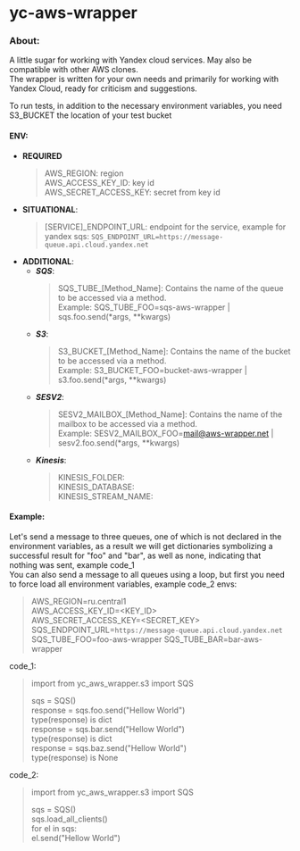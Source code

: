yc-aws-wrapper
=
### About:
A little sugar for working with Yandex cloud services. May also be compatible with other AWS clones.   
The wrapper is written for your own needs and primarily for working with Yandex Cloud, ready for criticism and suggestions.

To run tests, in addition to the necessary environment variables, you need S3_BUCKET the location of your test bucket

#### ENV:  
- **REQUIRED**
  >AWS_REGION: region  
  AWS_ACCESS_KEY_ID: key id  
  AWS_SECRET_ACCESS_KEY: secret from key id  
- **SITUATIONAL**:
  > [SERVICE]_ENDPOINT_URL: endpoint for the service, example for yandex sqs: `SQS_ENDPOINT_URL=https://message-queue.api.cloud.yandex.net`    
- **ADDITIONAL**:
  - ***SQS***:   
    >SQS_TUBE_[Method_Name]: Contains the name of the queue to be accessed via a method.  
      Example: SQS_TUBE_FOO=sqs-aws-wrapper | sqs.foo.send(*args, **kwargs)  
  - ***S3***:   
    >S3_BUCKET_[Method_Name]: Contains the name of the bucket to be accessed via a method.  
      Example: S3_BUCKET_FOO=bucket-aws-wrapper | s3.foo.send(*args, **kwargs) 
  - ***SESV2***:   
    >SESV2_MAILBOX_[Method_Name]: Contains the name of the mailbox to be accessed via a method.  
      Example: SESV2_MAILBOX_FOO=mail@aws-wrapper.net | sesv2.foo.send(*args, **kwargs)   
  - ***Kinesis***:  
    >KINESIS_FOLDER:   
    KINESIS_DATABASE:  
    KINESIS_STREAM_NAME:  

#### Example:
Let's send a message to three queues, one of which is not declared in the environment variables, as a result we will get dictionaries symbolizing a successful result for "foo" and "bar", as well as none, indicating that nothing was sent, example code_1      
You can also send a message to all queues using a loop, but first you need to force load all environment variables, example code_2
envs:   
> AWS_REGION=ru.central1   
> AWS_ACCESS_KEY_ID=<KEY_ID>  
> AWS_SECRET_ACCESS_KEY=<SECRET_KEY>  
> SQS_ENDPOINT_URL=`https://message-queue.api.cloud.yandex.net`  
> SQS_TUBE_FOO=foo-aws-wrapper
> SQS_TUBE_BAR=bar-aws-wrapper

code_1:
> import from yc_aws_wrapper.s3 import SQS   
>   
> sqs = SQS()   
> response = sqs.foo.send("Hellow World")   
> type(response) is dict   
> response = sqs.bar.send("Hellow World")   
> type(response) is dict   
> response = sqs.baz.send("Hellow World")   
> type(response) is None   

code_2:
> import from yc_aws_wrapper.s3 import SQS   
>   
> sqs = SQS()   
> sqs.load_all_clients()   
> for el in sqs:   
>   el.send("Hellow World")